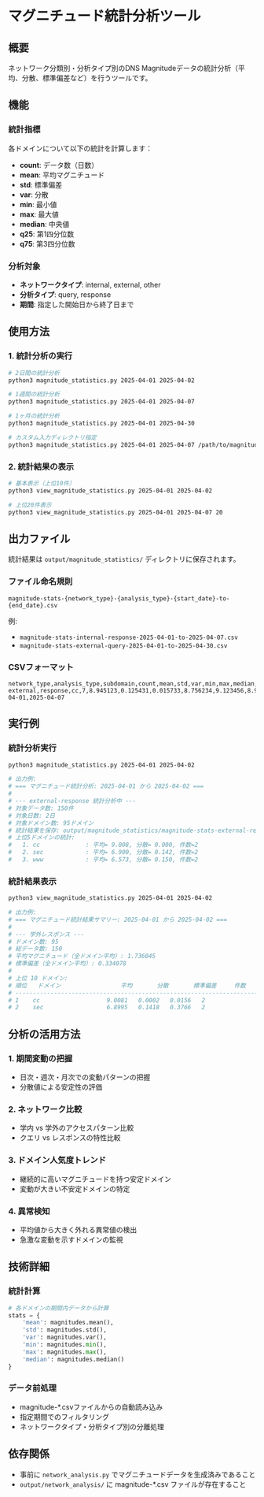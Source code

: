 # マグニチュード統計分析ツール

## 概要

ネットワーク分類別・分析タイプ別のDNS Magnitudeデータの統計分析（平均、分散、標準偏差など）を行うツールです。

## 機能

### 統計指標
各ドメインについて以下の統計を計算します：
- **count**: データ数（日数）
- **mean**: 平均マグニチュード
- **std**: 標準偏差
- **var**: 分散
- **min**: 最小値
- **max**: 最大値
- **median**: 中央値
- **q25**: 第1四分位数
- **q75**: 第3四分位数

### 分析対象
- **ネットワークタイプ**: internal, external, other
- **分析タイプ**: query, response
- **期間**: 指定した開始日から終了日まで

## 使用方法

### 1. 統計分析の実行

```bash
# 2日間の統計分析
python3 magnitude_statistics.py 2025-04-01 2025-04-02

# 1週間の統計分析
python3 magnitude_statistics.py 2025-04-01 2025-04-07

# 1ヶ月の統計分析
python3 magnitude_statistics.py 2025-04-01 2025-04-30

# カスタム入力ディレクトリ指定
python3 magnitude_statistics.py 2025-04-01 2025-04-07 /path/to/magnitude/files/
```

### 2. 統計結果の表示

```bash
# 基本表示（上位10件）
python3 view_magnitude_statistics.py 2025-04-01 2025-04-02

# 上位20件表示
python3 view_magnitude_statistics.py 2025-04-01 2025-04-07 20
```

## 出力ファイル

統計結果は `output/magnitude_statistics/` ディレクトリに保存されます。

### ファイル命名規則
```
magnitude-stats-{network_type}-{analysis_type}-{start_date}-to-{end_date}.csv
```

例:
- `magnitude-stats-internal-response-2025-04-01-to-2025-04-07.csv`
- `magnitude-stats-external-query-2025-04-01-to-2025-04-30.csv`

### CSVフォーマット
```csv
network_type,analysis_type,subdomain,count,mean,std,var,min,max,median,q25,q75,start_date,end_date
external,response,cc,7,8.945123,0.125431,0.015733,8.756234,9.123456,8.967891,8.834567,9.045678,2025-04-01,2025-04-07
```

## 実行例

### 統計分析実行
```bash
python3 magnitude_statistics.py 2025-04-01 2025-04-02

# 出力例:
# === マグニチュード統計分析: 2025-04-01 から 2025-04-02 ===
# 
# --- external-response 統計分析中 ---
# 対象データ数: 150件
# 対象日数: 2日
# 対象ドメイン数: 95ドメイン
# 統計結果を保存: output/magnitude_statistics/magnitude-stats-external-response-2025-04-01-to-2025-04-02.csv
# 上位5ドメインの統計:
#   1. cc             : 平均= 9.008, 分散= 0.000, 件数=2
#   2. sec            : 平均= 6.900, 分散= 0.142, 件数=2
#   3. www            : 平均= 6.573, 分散= 0.150, 件数=2
```

### 統計結果表示
```bash
python3 view_magnitude_statistics.py 2025-04-01 2025-04-02

# 出力例:
# === マグニチュード統計結果サマリー: 2025-04-01 から 2025-04-02 ===
# 
# --- 学外レスポンス ---
# ドメイン数: 95
# 総データ数: 150
# 平均マグニチュード（全ドメイン平均）: 1.736045
# 標準偏差（全ドメイン平均）: 0.334078
# 
# 上位 10 ドメイン:
# 順位   ドメイン                 平均       分散       標準偏差     件数    
# ----------------------------------------------------------------------
# 1    cc                   9.0081   0.0002   0.0156   2     
# 2    sec                  6.8995   0.1418   0.3766   2     
```

## 分析の活用方法

### 1. 期間変動の把握
- 日次・週次・月次での変動パターンの把握
- 分散値による安定性の評価

### 2. ネットワーク比較
- 学内 vs 学外のアクセスパターン比較
- クエリ vs レスポンスの特性比較

### 3. ドメイン人気度トレンド
- 継続的に高いマグニチュードを持つ安定ドメイン
- 変動が大きい不安定ドメインの特定

### 4. 異常検知
- 平均値から大きく外れる異常値の検出
- 急激な変動を示すドメインの監視

## 技術詳細

### 統計計算
```python
# 各ドメインの期間内データから計算
stats = {
    'mean': magnitudes.mean(),
    'std': magnitudes.std(),
    'var': magnitudes.var(),
    'min': magnitudes.min(),
    'max': magnitudes.max(),
    'median': magnitudes.median()
}
```

### データ前処理
- magnitude-*.csvファイルからの自動読み込み
- 指定期間でのフィルタリング
- ネットワークタイプ・分析タイプ別の分離処理

## 依存関係

- 事前に `network_analysis.py` でマグニチュードデータを生成済みであること
- `output/network_analysis/` に magnitude-*.csv ファイルが存在すること
